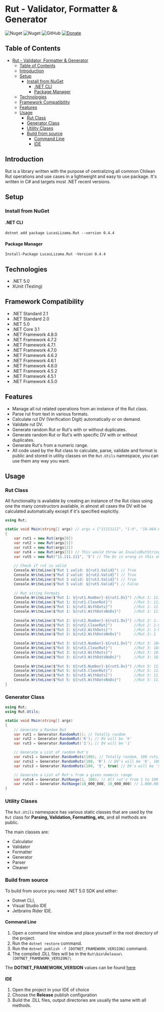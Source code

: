 # Rut - Validator, Formatter & Generator
![Nuget](https://img.shields.io/nuget/v/Lucaslizama.Rut?style=for-the-badge)
![Nuget](https://img.shields.io/nuget/dt/LucasLizama.Rut?style=for-the-badge)
![GitHub](https://img.shields.io/github/license/lucaslizama/rut?style=for-the-badge)
[![Donate](https://img.shields.io/badge/Donate-Paypal-blue?style=for-the-badge&logo=paypal)](https://www.paypal.com/donate?business=PYWFG2U5KRY2N&no_recurring=0&item_name=Develop+and+maintain+quality%2C+free+and+open+source+software&currency_code=USD)

## Table of Contents

- [Rut - Validator, Formatter & Generator](#rut---validator-formatter--generator)
  - [Table of Contents](#table-of-contents)
  - [Introduction](#introduction)
  - [Setup](#setup)
    - [Install from NuGet](#install-from-nuget)
      - [.NET CLI](#net-cli)
      - [Package Manager](#package-manager)
  - [Technologies](#technologies)
  - [Framework Compatibility](#framework-compatibility)
  - [Features](#features)
  - [Usage](#usage)
    - [Rut Class](#rut-class)
    - [Generator Class](#generator-class)
    - [Utility Clases](#utility-clases)
    - [Build from source](#build-from-source)
      - [Command Line](#command-line)
      - [IDE](#ide)

## Introduction

Rut is a library written with the purpose of centralizing all
common Chilean Rut operations and use cases in a lightweight 
and easy to use package. It's written in C# and targets most 
.NET recent versions.

## Setup

### Install from NuGet

#### .NET CLI

`dotnet add package LucasLizama.Rut --version 0.4.4`

#### Package Manager

`Install-Package LucasLizama.Rut -Version 0.4.4`

## Technologies

- .NET 5.0
- XUnit (Testing)

## Framework Compatibility

- .NET Standard 2.1
- .NET Standard 2.0
- .NET 5.0
- .NET Core 3.1
- .NET Framework 4.8.0
- .NET Framework 4.7.2
- .NET Framework 4.7.1
- .NET Framework 4.7.0
- .NET Framework 4.6.2
- .NET Framework 4.6.1
- .NET Framework 4.6.0
- .NET Framework 4.5.2
- .NET Framework 4.5.1
- .NET Framework 4.5.0

## Features

- Manage all rut related operations from an instance of the Rut class.
- Parse rut from text in various formats.
- Calculate rut DV (Verification Digit) automatically or on demand.
- Validate rut DV.
- Generate random Rut or Rut's with or without duplicates.
- Generate random Rut or Rut's with specific DV with or without duplicates.
- Generate Rut's from a numeric range.
- All code used by the Rut class to calculate, parse, validate 
and format is public and stored in utility classes on the `Rut.Utils`
namespace, you can use them any way you want.

## Usage

### Rut Class

All functionality is available by creating an instance of the Rut class using
one the many constructors available, in almost all cases the DV will be calculated
automatically except if it's specified explicitly.

```c#
using Rut;

static void Main(string[] args) // args = {"11111111", "1-9", "18.464.695", "Not A Rut"} 
{
    var rut1 = new Rut(args[0])
    var rut2 = new Rut(args[1])
    var rut3 = new Rut(args[2])
    var rut4 = new Rut(args[3]) // This would throw an InvalidRutStringException
    var rut5 = new Rut("11.111.111", '5') // The Dv is wrong in this one
    
    // Check if rut is valid
    Console.WriteLine($"Rut 1 valid: ${rut1.Valid}") // True
    Console.WriteLine($"Rut 2 valid: ${rut2.Valid}") // True
    Console.WriteLine($"Rut 3 valid: ${rut3.Valid}") // True
    Console.WriteLine($"Rut 5 valid: ${rut5.Valid}") // False
    
    // Rut string Formats
    Console.WriteLine($"Rut 1: ${rut1.Number}-${rut1.Dv}") //Rut 1: 11111111-1
    Console.WriteLine($"Rut 1: ${rut1.CleanRut}")          //Rut 1: 11111111-1
    Console.WriteLine($"Rut 1: ${rut1.WithDots}")          //Rut 1: 11.111.111-1
    Console.WriteLine($"Rut 1: ${rut1.WithDotsNoDv}")      //Rut 1: 11.111.111
    
    Console.WriteLine($"Rut 2: ${rut2.Number}-${rut1.Dv}") //Rut 2: 1-1
    Console.WriteLine($"Rut 2: ${rut2.CleanRut}")          //Rut 2: 1-9
    Console.WriteLine($"Rut 2: ${rut2.WithDots}")          //Rut 2: 1-9
    Console.WriteLine($"Rut 2: ${rut2.WithDotsNoDv}")      //Rut 2: 1
    
    Console.WriteLine($"Rut 3: ${rut3.Number}-${rut1.Dv}") //Rut 3: 18464695-1
    Console.WriteLine($"Rut 3: ${rut3.CleanRut}")          //Rut 3: 18464695-1
    Console.WriteLine($"Rut 3: ${rut3.WithDots}")          //Rut 3: 18.464.695-1
    Console.WriteLine($"Rut 3: ${rut3.WithDotsNoDv}")      //Rut 3: 18.464.695
    
    Console.WriteLine($"Rut 5: ${rut5.Number}-${rut5.Dv}") //Rut 5: 11111111-5
    Console.WriteLine($"Rut 5: ${rut5.CleanRut}")          //Rut 5: 11111111-5
    Console.WriteLine($"Rut 5: ${rut5.WithDots}")          //Rut 5: 11.111.111-5
    Console.WriteLine($"Rut 5: ${rut5.WithDotsNoDv}")      //Rut 5: 11.111.111
}
```

### Generator Class

```c#
using Rut;
using Rut.Utils;

static void Main(string[] args) 
{
    // Generate a Random Rut
    var rut1 = Generator.RandomRut(); // Totally random
    var rut2 = Generator.RandomRut('K'); // DV will be 'K'
    var rut3 = Generator.RandomRut('1'); // DV will be '1'

    // Generate a List of random Rut's
    var ruts1 = Generator.RandomRuts(100); // Totally random, 100 ruts, can repeat.
    var ruts2 = Generator.RandomRuts(100, 'K') // DV's will be 'K', 100 ruts, can repeat.
    var ruts3 = Generator.RandomRuts(100, '5', true) // DV's will be '5', 100 ruts, no duplicates.

    // Generate a List of Rut's from a given numeric range
    var ruts4 = Generator.RutRange(1, 100); // All rut's from 1 to 100 inclusive, 100 ruts.
    var ruts5 = Generator.RutRange(18_000_000, 19_000_000) // 1.000.001 rut's because of inclusive min/max.
}
```

### Utility Clases

The `Rut.Utils` namespace has various static classes that are used by the `Rut`
class for **Parsing, Validation, Formatting, etc**, and all methods are public.

The main classes are:

- Calculator
- Validator
- Formatter
- Generator
- Parser
- Cleaner

### Build from source

To build from source you need .NET 5.0 SDK and either: 
- Dotnet CLI, 
- Visual Studio IDE
- Jetbrains Rider IDE.

#### Command Line

1. Open a command line window and place yourself in the root directory of the project.
2. Run the `dotnet restore` command.
3. Run the `dotnet publish -f [DOTNET_FRAMEWORK_VERSION]` command.
4. The compiled .DLL files will be in the `Rut\bin\Release\[DOTNET_FRAMEWORK_VERSION]\`

The **DOTNET_FRAMEWORK_VERSION** values can be found [here](https://docs.microsoft.com/en-us/dotnet/standard/frameworks)

#### IDE
1. Open the project in your IDE of choice
2. Choose the **Release** publish configuration
3. Build the .DLL files, output directories are usually the same with all methods.